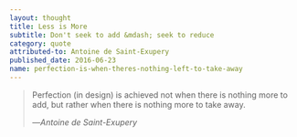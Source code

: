 ```yaml
---
layout: thought
title: Less is More
subtitle: Don't seek to add &mdash; seek to reduce
category: quote
attributed-to: Antoine de Saint-Exupery
published_date: 2016-06-23
name: perfection-is-when-theres-nothing-left-to-take-away
---
```

> Perfection (in design) is achieved not when there is nothing more to add, but
> rather when there is nothing more to take away.
>
> &mdash;<cite>Antoine de Saint-Exupery</cite>

